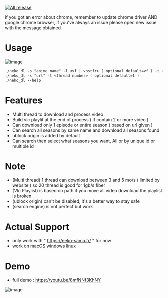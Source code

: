 [![All release](https://github.com/PsykoDev/neko_sama_downloader/actions/workflows/rust.yml/badge.svg)](https://github.com/PsykoDev/neko_sama_downloader/actions/workflows/rust.yml)

if you got an error about chrome, remember to update chrome driver AND google chrome browser, if you've always an issue please open new issue with the message obtained
# Usage

![image](https://github.com/PsykoDev/neko_sama_downloader/assets/45910905/a8159d4f-2bee-4f62-a42f-e00fc5ec2bf3)

```txt
./neko_dl -s "anime name" -l <vf | vostfr> ( optional default=vf ) -t <thread number> ( optional default=1 )
./neko_dl -s "url" -t <thread number> ( optional default=1 )
./neko_dl --help
```

# Features

- Multi thread to download and process video
- Build vlc playlit at the end of process ( if contain 2 or more video )
- Can download only 1 episode or entire season ( based on url given )
- Can search all seasons by same name and download all seasons found
- ublock origin is added by default
- Can search then select what seasons you want, All or by unique id or multiple id

# Note

- (Multi thread) 1 thread can download between 3 and 5 mo/s ( limited by website ) so 20 thread is good for 1gb/s fiber
- (Vlc Playlist) is based on path if you move all video download the playlist is broken
- (ublock origin) can't be disabled, it's a better way to stay safe
- (search engine) is not perfect but work

# Actual Support

- only work with " https://neko-sama.fr/ " for now
- work on macOS windows linux

# Demo

- full demo : https://youtu.be/8mfNNf3KhNY

![image](https://github.com/PsykoDev/neko_sama_downloader/assets/45910905/21c40853-f1fe-4c5c-9a25-9dab00e2f31d)
